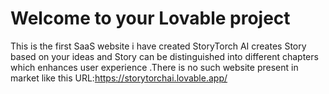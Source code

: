 # Welcome to your Lovable project
This is the first SaaS website i have created 
StoryTorch AI creates Story based on your ideas and Story can be distinguished into different chapters which enhances user experience .There is no such website present in market like this 
URL:https://storytorchai.lovable.app/
